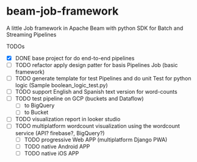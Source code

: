 # beam-job-framework
A little Job framework in Apache Beam with python SDK for Batch and Streaming Pipelines

TODOs
* [X] DONE base project for do end-to-end pipelines
* [ ] TODO refactor apply design patter for basis Pipelines Job (basic framework)
* [ ] TODO generate template for test Pipelines and do unit Test for python logic (Sample boolean_logic_test.py)
* [ ] TODO support English and Spanish text version for word-counts
* [ ] TODO test pipeline on GCP (buckets and Dataflow)
  * [ ] to BigQuery
  * [ ] to Bucket
* [ ] TODO visualization report in looker studio
* [ ] TODO multiplatform wordcount visualization using the wordcount service (API? firebase?, BigQuery?)
    * [ ] TODO progressive Web APP (multiplatform Django PWA)
    * [ ] TODO native Android APP
    * [ ] TODO native iOS APP